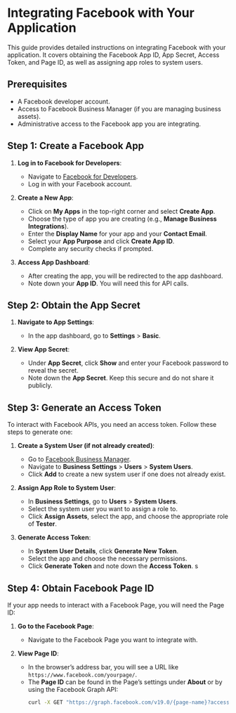 
# Integrating Facebook with Your Application

This guide provides detailed instructions on integrating Facebook with your application. It covers obtaining the Facebook App ID, App Secret, Access Token, and Page ID, as well as assigning app roles to system users.

## Prerequisites

- A Facebook developer account.
- Access to Facebook Business Manager (if you are managing business assets).
- Administrative access to the Facebook app you are integrating.

## Step 1: Create a Facebook App

1. **Log in to Facebook for Developers**:
   - Navigate to [Facebook for Developers](https://developers.facebook.com/).
   - Log in with your Facebook account.

2. **Create a New App**:
   - Click on **My Apps** in the top-right corner and select **Create App**.
   - Choose the type of app you are creating (e.g., **Manage Business Integrations**).
   - Enter the **Display Name** for your app and your **Contact Email**.
   - Select your **App Purpose** and click **Create App ID**.
   - Complete any security checks if prompted.

3. **Access App Dashboard**:
   - After creating the app, you will be redirected to the app dashboard.
   - Note down your **App ID**. You will need this for API calls.

## Step 2: Obtain the App Secret

1. **Navigate to App Settings**:
   - In the app dashboard, go to **Settings** > **Basic**.

2. **View App Secret**:
   - Under **App Secret**, click **Show** and enter your Facebook password to reveal the secret.
   - Note down the **App Secret**. Keep this secure and do not share it publicly.

## Step 3: Generate an Access Token

To interact with Facebook APIs, you need an access token. Follow these steps to generate one:

1. **Create a System User (if not already created)**:
   - Go to [Facebook Business Manager](https://business.facebook.com/).
   - Navigate to **Business Settings** > **Users** > **System Users**.
   - Click **Add** to create a new system user if one does not already exist.

2. **Assign App Role to System User**:
   - In **Business Settings**, go to **Users** > **System Users**.
   - Select the system user you want to assign a role to.
   - Click **Assign Assets**, select the app, and choose the appropriate role of **Tester**.

3. **Generate Access Token**:
   - In **System User Details**, click **Generate New Token**.
   - Select the app and choose the necessary permissions.
   - Click **Generate Token** and note down the **Access Token**.
s
## Step 4: Obtain Facebook Page ID

If your app needs to interact with a Facebook Page, you will need the Page ID:

1. **Go to the Facebook Page**:
   - Navigate to the Facebook Page you want to integrate with.

2. **View Page ID**:
   - In the browser’s address bar, you will see a URL like `https://www.facebook.com/yourpage/`.
   - The **Page ID** can be found in the Page’s settings under **About** or by using the Facebook Graph API:
     ```bash
     curl -X GET "https://graph.facebook.com/v19.0/{page-name}?access_token={access-token}"
     ```
